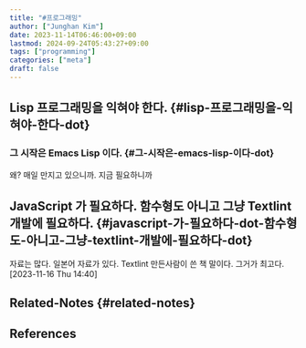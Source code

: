 ```yaml
---
title: "#프로그래밍"
author: ["Junghan Kim"]
date: 2023-11-14T06:46:00+09:00
lastmod: 2024-09-24T05:43:27+09:00
tags: ["programming"]
categories: ["meta"]
draft: false
---
```


## Lisp 프로그래밍을 익혀야 한다. {#lisp-프로그래밍을-익혀야-한다-dot}




### 그 시작은 Emacs Lisp 이다. {#그-시작은-emacs-lisp-이다-dot}



왜? 매일 만지고 있으니까. 지금 필요하니까


## JavaScript 가 필요하다. 함수형도 아니고 그냥 Textlint 개발에 필요하다. {#javascript-가-필요하다-dot-함수형도-아니고-그냥-textlint-개발에-필요하다-dot}

자료는 많다. 일본어 자료가 있다. Textlint 만든사람이 쓴 책 말이다. 그거가 최고다. <span class="timestamp-wrapper"><span class="timestamp">[2023-11-16 Thu 14:40]</span></span>


## Related-Notes {#related-notes}

## References

<style>.csl-entry{text-indent: -1.5em; margin-left: 1.5em;}</style><div class="csl-bib-body">
</div>
